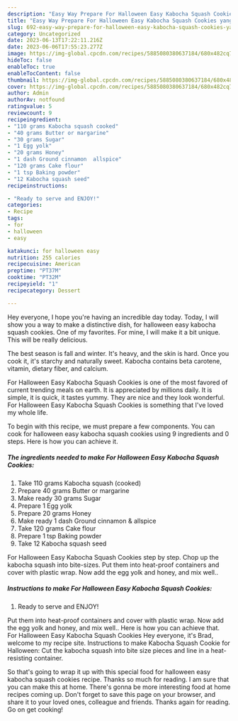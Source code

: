 ```yaml
---
description: "Easy Way Prepare For Halloween Easy Kabocha Squash Cookies yang Very Delicious"
title: "Easy Way Prepare For Halloween Easy Kabocha Squash Cookies yang Very Delicious"
slug: 692-easy-way-prepare-for-halloween-easy-kabocha-squash-cookies-yang-very-delicious
category: Uncategorized
date: 2023-06-13T17:22:11.216Z
date: 2023-06-06T17:55:23.277Z
image: https://img-global.cpcdn.com/recipes/5885080380637184/680x482cq70/for-halloween-easy-kabocha-squash-cookies-recipe-main-photo.jpg
hideToc: false
enableToc: true
enableTocContent: false
thumbnail: https://img-global.cpcdn.com/recipes/5885080380637184/680x482cq70/for-halloween-easy-kabocha-squash-cookies-recipe-main-photo.jpg
cover: https://img-global.cpcdn.com/recipes/5885080380637184/680x482cq70/for-halloween-easy-kabocha-squash-cookies-recipe-main-photo.jpg
author: Admin
authorAv: notfound
ratingvalue: 5
reviewcount: 9
recipeingredient:
- "110 grams Kabocha squash cooked"
- "40 grams Butter or margarine"
- "30 grams Sugar"
- "1 Egg yolk"
- "20 grams Honey"
- "1 dash Ground cinnamon  allspice"
- "120 grams Cake flour"
- "1 tsp Baking powder"
- "12 Kabocha squash seed"
recipeinstructions:

- "Ready to serve and ENJOY!"
categories:
- Recipe
tags:
- for
- halloween
- easy

katakunci: for halloween easy 
nutrition: 255 calories
recipecuisine: American
preptime: "PT37M"
cooktime: "PT32M"
recipeyield: "1"
recipecategory: Dessert

---
```



Hey everyone, I hope you're having an incredible day today. Today, I will show you a way to make a distinctive dish, for halloween easy kabocha squash cookies. One of my favorites. For mine, I will make it a bit unique. This will be really delicious.

The best season is fall and winter. It&#39;s heavy, and the skin is hard. Once you cook it, it&#39;s starchy and naturally sweet. Kabocha contains beta carotene, vitamin, dietary fiber, and calcium.

For Halloween Easy Kabocha Squash Cookies is one of the most favored of current trending meals on earth. It is appreciated by millions daily. It is simple, it is quick, it tastes yummy. They are nice and they look wonderful. For Halloween Easy Kabocha Squash Cookies is something that I've loved my whole life.


To begin with this recipe, we must prepare a few components. You can cook for halloween easy kabocha squash cookies using 9 ingredients and 0 steps. Here is how you can achieve it.

<!--inarticleads1-->

##### The ingredients needed to make For Halloween Easy Kabocha Squash Cookies:

1. Take 110 grams Kabocha squash (cooked)
1. Prepare 40 grams Butter or margarine
1. Make ready 30 grams Sugar
1. Prepare 1 Egg yolk
1. Prepare 20 grams Honey
1. Make ready 1 dash Ground cinnamon &amp; allspice
1. Take 120 grams Cake flour
1. Prepare 1 tsp Baking powder
1. Take 12 Kabocha squash seed


For Halloween Easy Kabocha Squash Cookies step by step. Chop up the kabocha squash into bite-sizes. Put them into heat-proof containers and cover with plastic wrap. Now add the egg yolk and honey, and mix well.. 

<!--inarticleads2-->

##### Instructions to make For Halloween Easy Kabocha Squash Cookies:


1. Ready to serve and ENJOY!

Put them into heat-proof containers and cover with plastic wrap. Now add the egg yolk and honey, and mix well.. Here is how you can achieve that. For Halloween Easy Kabocha Squash Cookies Hey everyone, it&#39;s Brad, welcome to my recipe site. Instructions to make Kabocha Squash Cookie for Halloween: Cut the kabocha squash into bite size pieces and line in a heat-resisting container. 

So that's going to wrap it up with this special food for halloween easy kabocha squash cookies recipe. Thanks so much for reading. I am sure that you can make this at home. There's gonna be more interesting food at home recipes coming up. Don't forget to save this page on your browser, and share it to your loved ones, colleague and friends. Thanks again for reading. Go on get cooking!
